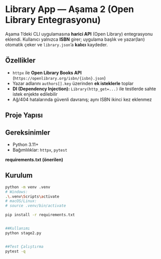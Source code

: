 # Library App — Aşama 2 (Open Library Entegrasyonu)

Aşama 1’deki CLI uygulamasına **harici API** (Open Library) entegrasyonu eklendi. Kullanıcı yalnızca **ISBN** girer; uygulama başlık ve yazar(ları) otomatik çeker ve `library.json`’a **kalıcı** kaydeder.

## Özellikler
- `httpx` ile **Open Library Books API** (`https://openlibrary.org/isbn/{isbn}.json`)
- Yazar adlarını `authors[].key` üzerinden **ek isteklerle** toplar
- **DI (Dependency Injection):** `Library(http_get=...)` ile testlerde sahte istek enjekte edilebilir
- Ağ/404 hatalarında güvenli davranış; aynı ISBN ikinci kez eklenmez

## Proje Yapısı


## Gereksinimler
- Python 3.11+
- Bağımlılıklar: `httpx`, `pytest`

**requirements.txt (önerilen)**


## Kurulum
```bash
python -m venv .venv
# Windows:
.\.venv\Scripts\activate
# macOS/Linux:
# source .venv/bin/activate

pip install -r requirements.txt


##Kullanımı
python stage2.py


##Test Çalıştırma
pytest -q